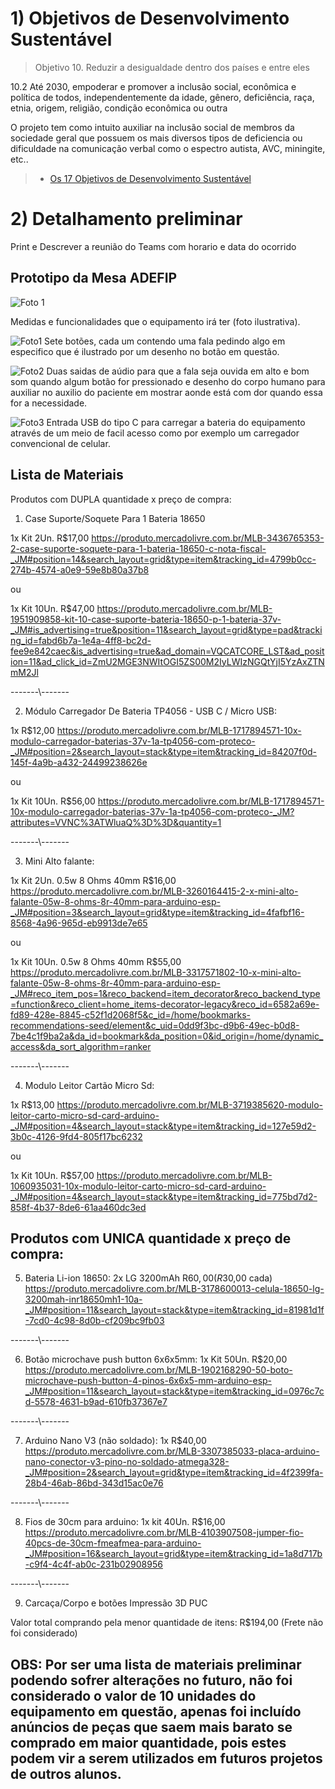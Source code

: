 # 1) Objetivos de Desenvolvimento Sustentável
>
> Objetivo 10. Reduzir a desigualdade dentro dos países e entre eles

10.2 Até 2030, empoderar e promover a inclusão social, econômica e política de todos, independentemente da idade, 
gênero, deficiência, raça, etnia, origem, religião, condição econômica ou outra

O projeto tem como intuito auxiliar na inclusão social de membros da sociedade geral que possuem os mais diversos tipos de deficiencia ou dificuldade na comunicação verbal como o espectro autista, AVC, miningite, etc..

> - [Os 17 Objetivos de Desenvolvimento Sustentável](https://brasil.un.org/pt-br/sdgs)


# 2) Detalhamento preliminar

Print e Descrever a reunião do Teams com horario e data do ocorrido

## Prototipo da Mesa ADEFIP

![Foto 1](https://github.com/ICEI-PUC-Minas-PPC-CC/ppc-cc-2024-1-ment2-noite1-mesa_adefip/assets/20716371/a74145bc-53b1-4e5c-a485-20f0a62182ec)

Medidas e funcionalidades que o equipamento irá ter (foto ilustrativa).


![Foto1](https://github.com/ICEI-PUC-Minas-PPC-CC/ppc-cc-2024-1-ment2-noite1-mesa_adefip/assets/20716371/7e8e08e2-3277-4157-85da-86d740f51a1f)
Sete botões, cada um contendo uma fala pedindo algo em especifico que é ilustrado por um desenho no botão em questão.

![Foto2](https://github.com/ICEI-PUC-Minas-PPC-CC/ppc-cc-2024-1-ment2-noite1-mesa_adefip/assets/20716371/891198df-a471-4c5c-8816-7ac2fb7e9e38)
Duas saidas de aúdio para que a fala seja ouvida em alto e bom som quando algum botão for pressionado e desenho do corpo humano para auxiliar
no auxilio do paciente em mostrar aonde está com dor quando essa for a necessidade.

![Foto3](https://github.com/ICEI-PUC-Minas-PPC-CC/ppc-cc-2024-1-ment2-noite1-mesa_adefip/assets/20716371/e4e2447b-a979-43d6-b64e-69d2a10ab0b8)
Entrada USB do tipo C para carregar a bateria do equipamento através de um meio de facil acesso como por exemplo um carregador convencional de 
celular.


## Lista de Materiais


Produtos com DUPLA quantidade x preço de compra:


1. Case Suporte/Soquete Para 1 Bateria 18650

1x Kit 2Un. R$17,00
https://produto.mercadolivre.com.br/MLB-3436765353-2-case-suporte-soquete-para-1-bateria-18650-c-nota-fiscal-_JM#position=14&search_layout=grid&type=item&tracking_id=4799b0cc-274b-4574-a0e9-59e8b80a37b8

ou

1x Kit 10Un. R$47,00
https://produto.mercadolivre.com.br/MLB-1951909858-kit-10-case-suporte-bateria-18650-p-1-bateria-37v-_JM#is_advertising=true&position=11&search_layout=grid&type=pad&tracking_id=fabd6b7a-1e4a-4ff8-bc2d-fee9e842caec&is_advertising=true&ad_domain=VQCATCORE_LST&ad_position=11&ad_click_id=ZmU2MGE3NWItOGI5ZS00M2IyLWIzNGQtYjI5YzAxZTNmM2Jl

-------\\-------

2. Módulo Carregador De Bateria TP4056 - USB C / Micro USB:

1x R$12,00
https://produto.mercadolivre.com.br/MLB-1717894571-10x-modulo-carregador-baterias-37v-1a-tp4056-com-proteco-_JM#position=2&search_layout=stack&type=item&tracking_id=84207f0d-145f-4a9b-a432-24499238626e

ou

1x Kit 10Un. R$56,00
https://produto.mercadolivre.com.br/MLB-1717894571-10x-modulo-carregador-baterias-37v-1a-tp4056-com-proteco-_JM?attributes=VVNC%3ATWluaQ%3D%3D&quantity=1

-------\\-------

3. Mini Alto falante:

1x Kit 2Un. 0.5w 8 Ohms 40mm R$16,00
https://produto.mercadolivre.com.br/MLB-3260164415-2-x-mini-alto-falante-05w-8-ohms-8r-40mm-para-arduino-esp-_JM#position=3&search_layout=grid&type=item&tracking_id=4fafbf16-8568-4a96-965d-eb9913de7e65

ou

1x Kit 10Un. 0.5w 8 Ohms 40mm R$55,00
https://produto.mercadolivre.com.br/MLB-3317571802-10-x-mini-alto-falante-05w-8-ohms-8r-40mm-para-arduino-esp-_JM#reco_item_pos=1&reco_backend=item_decorator&reco_backend_type=function&reco_client=home_items-decorator-legacy&reco_id=6582a69e-fd89-428e-8845-c52f1d2068f5&c_id=/home/bookmarks-recommendations-seed/element&c_uid=0dd9f3bc-d9b6-49ec-b0d8-7be4c1f9ba2a&da_id=bookmark&da_position=0&id_origin=/home/dynamic_access&da_sort_algorithm=ranker

-------\\-------

4. Modulo Leitor Cartão Micro Sd:

1x R$13,00
https://produto.mercadolivre.com.br/MLB-3719385620-modulo-leitor-carto-micro-sd-card-arduino-_JM#position=4&search_layout=stack&type=item&tracking_id=127e59d2-3b0c-4126-9fd4-805f17bc6232

ou

1x Kit 10Un. R$57,00
https://produto.mercadolivre.com.br/MLB-1060935031-10x-modulo-leitor-carto-micro-sd-card-arduino-_JM#position=4&search_layout=stack&type=item&tracking_id=775bd7d2-858f-4b37-8de6-61aa460dc3ed


## Produtos com UNICA quantidade x preço de compra:

5. Bateria Li-ion 18650:
2x LG 3200mAh R$60,00 (R$30,00 cada)
https://produto.mercadolivre.com.br/MLB-3178600013-celula-18650-lg-3200mah-inr18650mh1-10a-_JM#position=11&search_layout=stack&type=item&tracking_id=81981d1f-7cd0-4c98-8d0b-cf209bc9fb03

-------\\-------

6. Botão microchave push button 6x6x5mm:
1x Kit 50Un. R$20,00
https://produto.mercadolivre.com.br/MLB-1902168290-50-boto-microchave-push-button-4-pinos-6x6x5-mm-arduino-esp-_JM#position=11&search_layout=stack&type=item&tracking_id=0976c7cd-5578-4631-b9ad-610fb37367e7

-------\\-------

7. Arduino Nano V3 (não soldado):
1x R$40,00
https://produto.mercadolivre.com.br/MLB-3307385033-placa-arduino-nano-conector-v3-pino-no-soldado-atmega328-_JM#position=2&search_layout=grid&type=item&tracking_id=4f2399fa-28b4-46ab-86bd-343d15ac0e76

-------\\-------

8. Fios de 30cm para arduino:
1x kit 40Un. R$16,00
https://produto.mercadolivre.com.br/MLB-4103907508-jumper-fio-40pcs-de-30cm-fmeafmea-para-arduino-_JM#position=16&search_layout=grid&type=item&tracking_id=1a8d717b-c9f4-4c4f-ab0c-231b02908956

-------\\-------

9. Carcaça/Corpo e botões
Impressão 3D PUC


Valor total comprando pela menor quantidade de itens: R$194,00 (Frete não foi considerado)

## OBS: Por ser uma lista de materiais preliminar podendo sofrer alterações no futuro, não foi considerado o valor de 10 unidades do equipamento em questão, apenas foi incluído anúncios de peças que saem mais barato se comprado em maior quantidade, pois estes podem vir a serem utilizados em futuros projetos de outros alunos.
